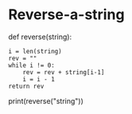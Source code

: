 # Reverse-a-string

def reverse(string):
 
    i = len(string)
    rev = ""
    while i != 0:
        rev = rev + string[i-1]
        i = i - 1
    return rev
 
 
print(reverse("string"))

